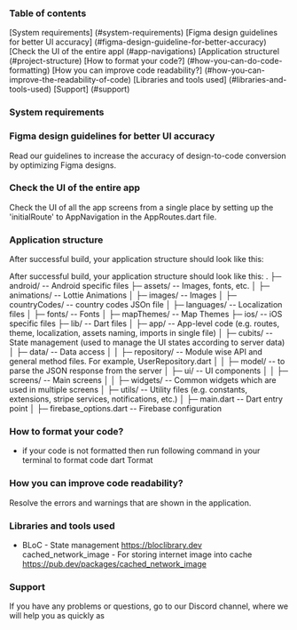 ### Table of contents
[System
requirements] (#system-requirements)
[Figma design guidelines for better UI accuracy] (#figma-design-guideline-for-better-accuracy)
[Check the UI of the entire appl (#app-navigations)
[Application structurel (#project-structure)
[How to format your code?] (#how-you-can-do-code-formatting)
[How you can improve code readability?] (#how-you-can-improve-the-readability-of-code)
[Libraries and tools used] (#libraries-and-tools-used)
[Support] (#support)
### System requirements

### Figma design guidelines for better UI accuracy
Read our guidelines to increase the accuracy of design-to-code conversion by optimizing Figma designs.

### Check the UI of the entire app
Check the UI of all the app screens from a single place by setting up the 'initialRoute' to AppNavigation in the AppRoutes.dart file.
### Application structure
After successful build, your application structure should look like this:

After successful build, your application structure should look like this:
.
├─ android/ -- Android specific files
├─ assets/ -- Images, fonts, etc.
│  ├─ animations/ -- Lottie Animations
│  ├─ images/ -- Images
│  ├─ countryCodes/ -- country codes JSOn file
│  ├─ languages/ -- Localization files
│  ├─ fonts/ -- Fonts
│  ├─ mapThemes/ -- Map Themes
├─ ios/ -- iOS specific files
├─ lib/ -- Dart files
│  ├─ app/ -- App-level code (e.g. routes, theme, localization, assets naming, imports in single file)
│  ├─ cubits/ -- State management (used to manage the UI states according to server data)
│  ├─ data/ -- Data access
│  │  ├─ repository/ -- Module wise API and general method files. For example, UserRepository.dart
│  │  ├─ model/ -- to parse the JSON response from the server
│  ├─ ui/ -- UI components
│  │  ├─ screens/ -- Main screens
│  │  ├─ widgets/ -- Common widgets which are used in multiple screens
│  ├─ utils/ -- Utility files (e.g. constants, extensions, stripe services, notifications, etc.)
│  ├─ main.dart -- Dart entry point
│  ├─ firebase_options.dart -- Firebase configuration





### How to format your code?
- if your code is not formatted then run following command in your terminal to format code
  dart Tormat
### How you can improve code readability?
Resolve the errors and warnings that are shown in the application.
### Libraries and tools used
- BLoC - State management https://bloclibrary.dev
  cached_network_image -
  For storing
  internet image into cache
  https://pub.dev/packages/cached_network_image
### Support
If you have any problems or questions, go to our Discord channel, where we will help you as quickly as
